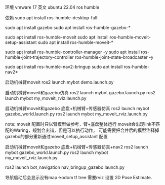 
环境
vmware 17
英文 ubuntu 22.04 ros humble

依赖
sudo apt install ros-humble-desktop-full

sudo apt install gazebo
sudo apt install ros-humble-gazebo-*

sudo apt install ros-humble-moveit
sudo apt install ros-humble-moveit-setup-assistant
sudo apt install ros-humble-moveit-*

sudo apt install ros-humble-controller-manager -y
sudo apt install ros-humble-joint-trajectory-controller ros-humble-joint-state-broadcaster -y

sudo apt install ros-humble-nav2-bringup
sudo apt install ros-humble-nav2*

启动机械臂moveit
ros2 launch mybot demo.launch.py

启动机械臂moveit和gazebo仿真
ros2 launch mybot gazebo.launch.py
ros2 launch mybot my_moveit_rviz.launch.py

启动机械臂moveit和gazebo 底盘+机械臂+传感器仿真
ros2 launch mybot gazebo_world.launch.py
ros2 launch mybot my_moveit_rviz.launch.py

note:
moveit 配置时只以臂模型做参考，臂+底盘整体运行 moveit会出现link不匹配的Waring，规划会出错，但是可以执行动作，
可能需要把合并后的模型注释掉gazebo的部分重新通过moveit_setup_assistant 配置


启动机械臂moveit和gazebo 底盘+机械臂+传感器仿真+nav2
ros2 launch mybot gazebo_world.launch.py
ros2 launch mybot my_moveit_rviz.launch.py

ros2 launch bot_navigation nav_bringup_gazebo.launch.py

导航启动后会显示没有map->odom tf tree
需要rviz 设置 2D Pose Estimate.